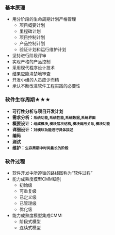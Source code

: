### 基本原理
  + 用分阶段的生命周期计划严格管理
    + 项目概要计划
    + 里程碑计划
    + 项目控制计划
    + 产品控制计划
    + 验证计划和运行维护计划
  + 坚持进行阶段评审
  + 实现严格的产品控制
  + 采用现代程序设计技术
  + 结果应能清楚地审查
  + 开发小组的人员应少而精
  + 承认不断改进软件工程实践的必要性
### 软件生存周期★★★
  + **可行性分析与项目开发计划**
  + **需求分析：`系统功能`,`系统性能`,`系统数据`,`系统界面`**
  + **概要设计：`组成模块`,`模块层次结构`,`模块调用关系`,`模块功能`**
  + **详细设计：`对模块功能进行具体描述`**
  + **编码**
  + **测试**
  + **维护：`生存周期中时间最长的阶段`**
### 软件过程
  + 软件开发中所遵循的路线图称为“软件过程”
  + 能力成熟度模型CMM级别
    + 初始级
    + 可重复级
    + 已定义级
    + 已管理级
    + 优化级
  + 能力成熟度模型集成CMMI
    + 阶段式模型
    + 连续式模型
